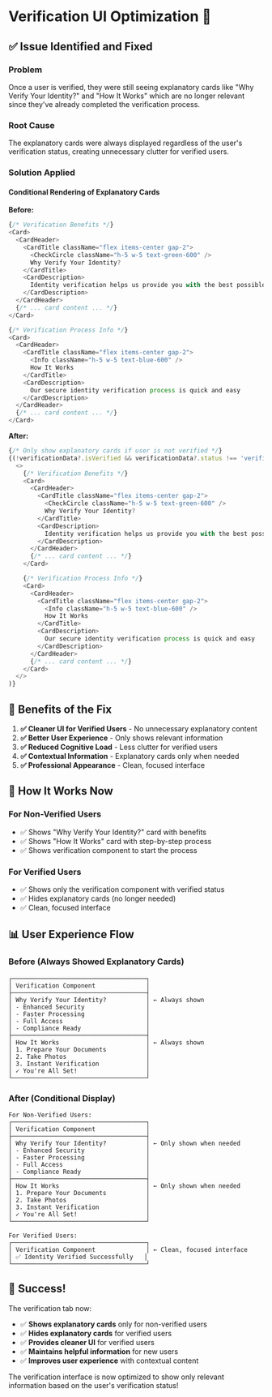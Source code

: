 # Verification UI Optimization 🎯

## ✅ Issue Identified and Fixed

### **Problem**
Once a user is verified, they were still seeing explanatory cards like "Why Verify Your Identity?" and "How It Works" which are no longer relevant since they've already completed the verification process.

### **Root Cause**
The explanatory cards were always displayed regardless of the user's verification status, creating unnecessary clutter for verified users.

### **Solution Applied**

#### **Conditional Rendering of Explanatory Cards**
**Before:**
```typescript
{/* Verification Benefits */}
<Card>
  <CardHeader>
    <CardTitle className="flex items-center gap-2">
      <CheckCircle className="h-5 w-5 text-green-600" />
      Why Verify Your Identity?
    </CardTitle>
    <CardDescription>
      Identity verification helps us provide you with the best possible service
    </CardDescription>
  </CardHeader>
  {/* ... card content ... */}
</Card>

{/* Verification Process Info */}
<Card>
  <CardHeader>
    <CardTitle className="flex items-center gap-2">
      <Info className="h-5 w-5 text-blue-600" />
      How It Works
    </CardTitle>
    <CardDescription>
      Our secure identity verification process is quick and easy
    </CardDescription>
  </CardHeader>
  {/* ... card content ... */}
</Card>
```

**After:**
```typescript
{/* Only show explanatory cards if user is not verified */}
{(!verificationData?.isVerified && verificationData?.status !== 'verified') && (
  <>
    {/* Verification Benefits */}
    <Card>
      <CardHeader>
        <CardTitle className="flex items-center gap-2">
          <CheckCircle className="h-5 w-5 text-green-600" />
          Why Verify Your Identity?
        </CardTitle>
        <CardDescription>
          Identity verification helps us provide you with the best possible service
        </CardDescription>
      </CardHeader>
      {/* ... card content ... */}
    </Card>

    {/* Verification Process Info */}
    <Card>
      <CardHeader>
        <CardTitle className="flex items-center gap-2">
          <Info className="h-5 w-5 text-blue-600" />
          How It Works
        </CardTitle>
        <CardDescription>
          Our secure identity verification process is quick and easy
        </CardDescription>
      </CardHeader>
      {/* ... card content ... */}
    </Card>
  </>
)}
```

## 🎯 Benefits of the Fix

1. **✅ Cleaner UI for Verified Users** - No unnecessary explanatory content
2. **✅ Better User Experience** - Only shows relevant information
3. **✅ Reduced Cognitive Load** - Less clutter for verified users
4. **✅ Contextual Information** - Explanatory cards only when needed
5. **✅ Professional Appearance** - Clean, focused interface

## 🧪 How It Works Now

### **For Non-Verified Users**
- ✅ Shows "Why Verify Your Identity?" card with benefits
- ✅ Shows "How It Works" card with step-by-step process
- ✅ Shows verification component to start the process

### **For Verified Users**
- ✅ Shows only the verification component with verified status
- ✅ Hides explanatory cards (no longer needed)
- ✅ Clean, focused interface

## 📊 User Experience Flow

### **Before (Always Showed Explanatory Cards)**
```
┌─────────────────────────────────────┐
│ Verification Component              │
├─────────────────────────────────────┤
│ Why Verify Your Identity?           │ ← Always shown
│ - Enhanced Security                 │
│ - Faster Processing                 │
│ - Full Access                       │
│ - Compliance Ready                  │
├─────────────────────────────────────┤
│ How It Works                        │ ← Always shown
│ 1. Prepare Your Documents           │
│ 2. Take Photos                      │
│ 3. Instant Verification             │
│ ✓ You're All Set!                   │
└─────────────────────────────────────┘
```

### **After (Conditional Display)**
```
For Non-Verified Users:
┌─────────────────────────────────────┐
│ Verification Component              │
├─────────────────────────────────────┤
│ Why Verify Your Identity?           │ ← Only shown when needed
│ - Enhanced Security                 │
│ - Faster Processing                 │
│ - Full Access                       │
│ - Compliance Ready                  │
├─────────────────────────────────────┤
│ How It Works                        │ ← Only shown when needed
│ 1. Prepare Your Documents           │
│ 2. Take Photos                      │
│ 3. Instant Verification             │
│ ✓ You're All Set!                   │
└─────────────────────────────────────┘

For Verified Users:
┌─────────────────────────────────────┐
│ Verification Component              │ ← Clean, focused interface
│ ✅ Identity Verified Successfully   │
└─────────────────────────────────────┘
```

## 🎉 Success!

The verification tab now:
- ✅ **Shows explanatory cards** only for non-verified users
- ✅ **Hides explanatory cards** for verified users
- ✅ **Provides cleaner UI** for verified users
- ✅ **Maintains helpful information** for new users
- ✅ **Improves user experience** with contextual content

The verification interface is now optimized to show only relevant information based on the user's verification status!
